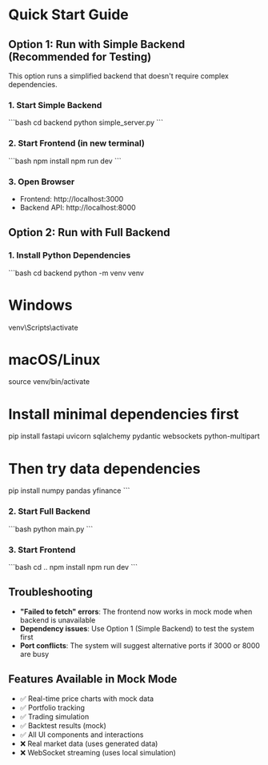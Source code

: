 # Quick Start Guide

## Option 1: Run with Simple Backend (Recommended for Testing)

This option runs a simplified backend that doesn't require complex dependencies.

### 1. Start Simple Backend
\`\`\`bash
cd backend
python simple_server.py
\`\`\`

### 2. Start Frontend (in new terminal)
\`\`\`bash
npm install
npm run dev
\`\`\`

### 3. Open Browser
- Frontend: http://localhost:3000
- Backend API: http://localhost:8000

## Option 2: Run with Full Backend

### 1. Install Python Dependencies
\`\`\`bash
cd backend
python -m venv venv

# Windows
venv\Scripts\activate

# macOS/Linux  
source venv/bin/activate

# Install minimal dependencies first
pip install fastapi uvicorn sqlalchemy pydantic websockets python-multipart

# Then try data dependencies
pip install numpy pandas yfinance
\`\`\`

### 2. Start Full Backend
\`\`\`bash
python main.py
\`\`\`

### 3. Start Frontend
\`\`\`bash
cd ..
npm install
npm run dev
\`\`\`

## Troubleshooting

- **"Failed to fetch" errors**: The frontend now works in mock mode when backend is unavailable
- **Dependency issues**: Use Option 1 (Simple Backend) to test the system first
- **Port conflicts**: The system will suggest alternative ports if 3000 or 8000 are busy

## Features Available in Mock Mode

- ✅ Real-time price charts with mock data
- ✅ Portfolio tracking
- ✅ Trading simulation
- ✅ Backtest results (mock)
- ✅ All UI components and interactions
- ❌ Real market data (uses generated data)
- ❌ WebSocket streaming (uses local simulation)
